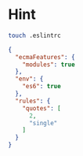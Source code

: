 # Hint

```sh
touch .eslintrc
```

```json
{
  "ecmaFeatures": {
    "modules": true
  },
  "env": {
    "es6": true
  },
  "rules": {
    "quotes": [
      2,
      "single"
    ]
  }
}
```
